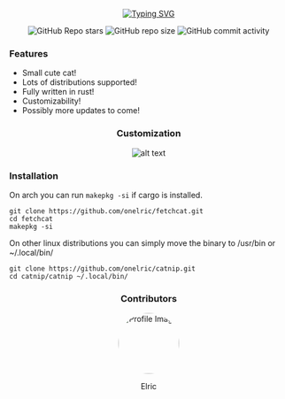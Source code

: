 <div align="center">

[![Typing SVG](https://readme-typing-svg.demolab.com?font=Maple+Mono&size=50&duration=3500&pause=750&color=E8E3E3&center=true&vCenter=true&random=false&width=525&height=145&lines=Catnip;Fetch+the+cat!;Sniff+sniff)](https://git.io/typing-svg)
</div>

<div align="center">

![GitHub Repo stars](https://img.shields.io/github/stars/onelric/catnip?style=for-the-badge&labelColor=%23151515&color=%23e8e3e3)
![GitHub repo size](https://img.shields.io/github/repo-size/onelric/catnip?style=for-the-badge&label=size&labelColor=%23151515&color=%23e8e3e3)
![GitHub commit activity](https://img.shields.io/github/commit-activity/t/onelric/catnip?style=for-the-badge&label=commits&labelColor=%23151515&color=%23e8e3e3)
</div>

### Features
* Small cute cat!
* Lots of distributions supported!
* Fully written in rust!
* Customizability!
* Possibly more updates to come!


<div align="center">

### Customization
![alt text](https://github.com/onelric/fetchcat/blob/main/img/img.png?raw=true)
</div>

### Installation

On arch you can run `makepkg -si` if cargo is installed.
```
git clone https://github.com/onelric/fetchcat.git
cd fetchcat
makepkg -si
```
On other linux distributions you can simply move the binary to /usr/bin or ~/.local/bin/
```
git clone https://github.com/onelric/catnip.git
cd catnip/catnip ~/.local/bin/
```
<div align="center">


### Contributors

<img src="https://github.com/onelric/fetchcat/blob/main/img/profile.png?raw=true" alt="Profile Image" style="width:110px;height:110px;border-radius:50%;">

Elric

</div>
